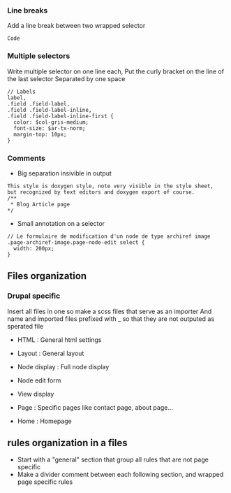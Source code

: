 ### Line breaks 

Add a line break between two wrapped selector
```
Code
```

### Multiple selectors 

Write multiple selector on one line each,
Put the curly bracket on the line of the last selector 
Separated by one space 

```
// Labels
label,
.field .field-label,
.field .field-label-inline,
.field .field-label-inline-first {
  color: $col-gris-medium;
  font-size: $ar-tx-norm;
  margin-top: 10px;
}
```

### Comments
* Big separation insivible in output
```
This style is doxygen style, note very visible in the style sheet, 
but recognized by text editors and doxygen export of course.
/**
 * Blog Article page
*/
```

* Small annotation on a selector
```
// Le formulaire de modification d'un node de type archiref image
.page-archiref-image.page-node-edit select {
  width: 200px;
}
```

## Files organization
### Drupal specific

Insert all files in one so make a scss files that serve as an importer 
And name and imported files prefixed with _ so that they are not outputed as sperated file

* HTML : General html settings
* Layout : General layout 

* Node display : Full node display
* Node edit form
* View display
* Page : Specific pages like contact page, about page...
* Home : Homepage

## rules organization in a files 


* Start with a "general" section that group all rules that are not page specific
* Make a divider comment between each following section, and wrapped page specific rules
